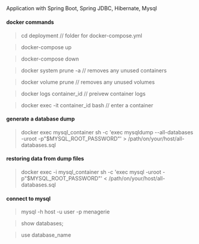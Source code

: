 ## 
Application with Spring Boot, Spring JDBC, Hibernate, Mysql

#### docker commands
> cd deployment // folder for docker-compose.yml

> docker-compose up

> docker-compose down

> docker system prune -a // removes any unused containers 

> docker volume prune // removes any unused volumes 

> docker logs container_id // preivew container logs

> docker exec -it container_id bash // enter a container

#### generate a database dump
> docker exec mysql_container sh -c 'exec mysqldump --all-databases -uroot -p"$MYSQL_ROOT_PASSWORD"' > /path/on/your/host/all-databases.sql

#### restoring data from dump files
> docker exec -i mysql_container sh -c 'exec mysql -uroot -p"$MYSQL_ROOT_PASSWORD"' < /path/on/your/host/all-databases.sql

#### connect to mysql
> mysql -h host -u user -p menagerie

> show databases;

> use database_name
